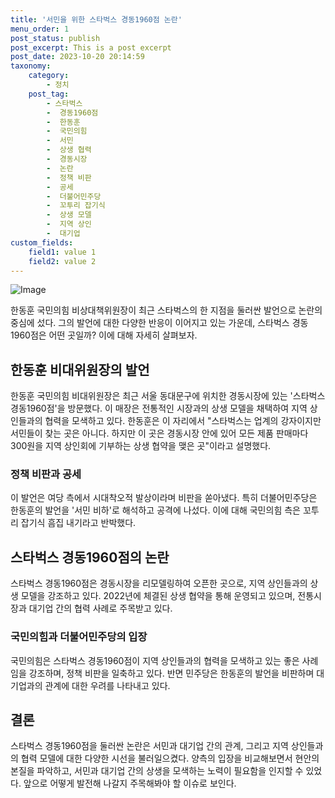 ```yaml
---
title: '서민을 위한 스타벅스 경동1960점 논란'
menu_order: 1
post_status: publish
post_excerpt: This is a post excerpt
post_date: 2023-10-20 20:14:59
taxonomy:
    category:
        - 정치
    post_tag:
        - 스타벅스
        -  경동1960점
        -  한동훈
        -  국민의힘
        -  서민
        -  상생 협력
        -  경동시장
        -  논란
        -  정책 비판
        -  공세
        -  더불어민주당
        -  꼬투리 잡기식
        -  상생 모델
        -  지역 상인
        -  대기업
custom_fields:
    field1: value 1
    field2: value 2
---
```


![Image](https://imgnews.pstatic.net/image/053/2024/02/07/0000041368_001_20240207112701114.jpg?type=w647)


한동훈 국민의힘 비상대책위원장이 최근 스타벅스의 한 지점을 둘러싼 발언으로 논란의 중심에 섰다. 그의 발언에 대한 다양한 반응이 이어지고 있는 가운데, 스타벅스 경동1960점은 어떤 곳일까? 이에 대해 자세히 살펴보자.

## 한동훈 비대위원장의 발언

한동훈 국민의힘 비대위원장은 최근 서울 동대문구에 위치한 경동시장에 있는 '스타벅스 경동1960점'을 방문했다. 이 매장은 전통적인 시장과의 상생 모델을 채택하여 지역 상인들과의 협력을 모색하고 있다. 한동훈은 이 자리에서 "스타벅스는 업계의 강자이지만 서민들이 찾는 곳은 아니다. 하지만 이 곳은 경동시장 안에 있어 모든 제품 판매마다 300원을 지역 상인회에 기부하는 상생 협약을 맺은 곳"이라고 설명했다.

### 정책 비판과 공세

이 발언은 여당 측에서 시대착오적 발상이라며 비판을 쏟아냈다. 특히 더불어민주당은 한동훈의 발언을 '서민 비하'로 해석하고 공격에 나섰다. 이에 대해 국민의힘 측은 꼬투리 잡기식 흠집 내기라고 반박했다.

## 스타벅스 경동1960점의 논란

스타벅스 경동1960점은 경동시장을 리모델링하여 오픈한 곳으로, 지역 상인들과의 상생 모델을 강조하고 있다. 2022년에 체결된 상생 협약을 통해 운영되고 있으며, 전통시장과 대기업 간의 협력 사례로 주목받고 있다.

### 국민의힘과 더불어민주당의 입장

국민의힘은 스타벅스 경동1960점이 지역 상인들과의 협력을 모색하고 있는 좋은 사례임을 강조하며, 정책 비판을 일축하고 있다. 반면 민주당은 한동훈의 발언을 비판하며 대기업과의 관계에 대한 우려를 나타내고 있다.

## 결론

스타벅스 경동1960점을 둘러싼 논란은 서민과 대기업 간의 관계, 그리고 지역 상인들과의 협력 모델에 대한 다양한 시선을 불러일으켰다. 양측의 입장을 비교해보면서 현안의 본질을 파악하고, 서민과 대기업 간의 상생을 모색하는 노력이 필요함을 인지할 수 있었다. 앞으로 어떻게 발전해 나갈지 주목해봐야 할 이슈로 보인다.
